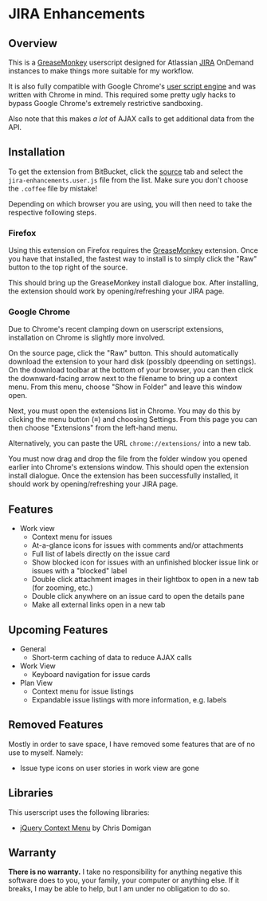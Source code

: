 # JIRA Enhancements #

## Overview ##

This is a [GreaseMonkey][greasemonkey] userscript designed for Atlassian 
[JIRA][jira] OnDemand instances to make things more suitable for my workflow.

It is also fully compatible with Google Chrome's 
[user script engine][chrome-user-scripts] and was written with Chrome in mind. This
required some pretty ugly hacks to bypass Google Chrome's extremely restrictive
sandboxing.

Also note that this makes *a lot* of AJAX calls to get additional data from
the API.

## Installation ##

To get the extension from BitBucket, click the [source][bitbucket-source] tab and
select the `jira-enhancements.user.js` file from the list. Make sure you don't
choose the `.coffee` file by mistake!

Depending on which browser you are using, you will then need to take the respective
following steps.

### Firefox ###

Using this extension on Firefox requires the [GreaseMonkey][greasemonkey] extension.
Once you have that installed, the fastest way to install is to simply click the
"Raw" button to the top right of the source.

This should bring up the GreaseMonkey install dialogue box. After installing, the
extension should work by opening/refreshing your JIRA page.

### Google Chrome ###

Due to Chrome's recent clamping down on userscript extensions, installation on
Chrome is slightly more involved.

On the source page, click the "Raw" button. This should automatically download the
extension to your hard disk (possibly dpeending on settings). On the download
toolbar at the bottom of your browser, you can then click the downward-facing arrow
next to the filename to bring up a context menu. From this menu, choose
"Show in Folder" and leave this window open.

Next, you must open the extensions list in Chrome. You may do this by clicking the
menu button (≡) and choosing Settings. From this page you can then choose
"Extensions" from the left-hand menu.

Alternatively, you can paste the URL `chrome://extensions/` into a new tab.

You must now drag and drop the file from the folder window you opened earlier into
Chrome's extensions window. This should open the extension install dialogue. Once
the extension has been successfully installed, it should work by opening/refreshing
your JIRA page.

## Features ##

+ Work view
    + Context menu for issues
    + At-a-glance icons for issues with comments and/or attachments
    + Full list of labels directly on the issue card
    + Show blocked icon for issues with an unfinished blocker issue link or issues
      with a "blocked" label
    + Double click attachment images in their lightbox to open in a new tab (for
      zooming, etc.)
    + Double click anywhere on an issue card to open the details pane
    + Make all external links open in a new tab

## Upcoming Features ##

+ General
    + Short-term caching of data to reduce AJAX calls
+ Work View
    + Keyboard navigation for issue cards
+ Plan View
    + Context menu for issue listings
    + Expandable issue listings with more information, e.g. labels

## Removed Features ##

Mostly in order to save space, I have removed some features that are of no
use to myself. Namely:

+ Issue type icons on user stories in work view are gone

## Libraries ##

This userscript uses the following libraries:

+  [jQuery Context Menu][jquery-context-menu]
   by Chris Domigan


## Warranty ##

**There is no warranty.** I take no responsibility for anything negative this
software does to you, your family, your computer or anything else. If it
breaks, I may be able to help, but I am under no obligation to do so.

[chrome-user-scripts]: http://www.chrome.org/developers/design-documents/user-scripts
[greasemonkey]: https://addons.mozilla.org/en-US/firefox/addon/greasemonkey/
[jira]: http://www.atlassian.com/software/jira/
[jquery-context-menu]: http://www.trendskitchens.co.nz/jquery/contextmenu/
[bitbucket-source]: https://bitbucket.org/jongoodger/jira-enhancements/src